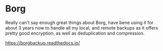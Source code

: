 # Borg

Really can't say enough great things about Borg, have bene using it for about 3 years now to handle all my local, and remote backups as it offers pretty good encryption, as well as deduplication and compression.

https://borgbackup.readthedocs.io/